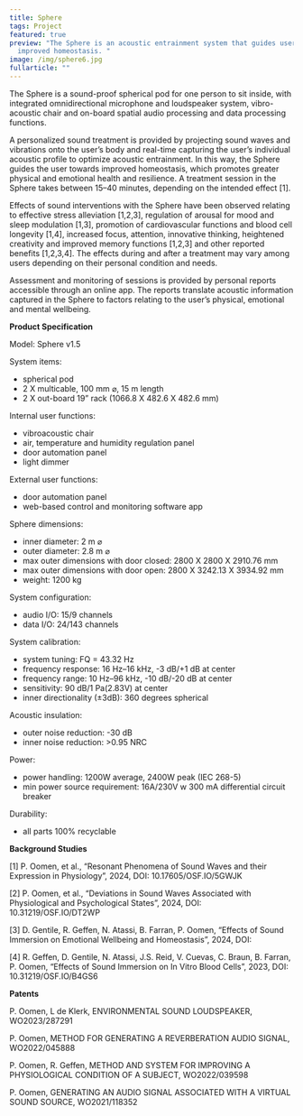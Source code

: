 ```yaml
---
title: Sphere
tags: Project
featured: true
preview: "The Sphere is an acoustic entrainment system that guides users to
  improved homeostasis. "
image: /img/sphere6.jpg
fullarticle: ""
---
```

The Sphere is a sound-proof spherical pod for one person to sit inside, with integrated omnidirectional microphone and loudspeaker system, vibro-acoustic chair and on-board spatial audio processing and data processing functions. 



A personalized sound treatment is provided by projecting sound waves and vibrations onto the user’s body and real-time capturing the user’s individual acoustic profile to optimize acoustic entrainment. In this way, the Sphere guides the user towards improved homeostasis, which  promotes greater physical and emotional health and resilience. A treatment session in the Sphere takes between 15–40 minutes, depending on the intended effect \[1]. 



Effects of sound interventions with the Sphere have been observed relating to effective stress alleviation \[1,2,3], regulation of arousal for mood and sleep modulation \[1,3], promotion of cardiovascular functions and blood cell longevity \[1,4], increased focus, attention, innovative thinking, heightened creativity and improved memory functions \[1,2,3] and other reported benefits \[1,2,3,4]. The effects during and after a treatment may vary among users depending on their personal condition and needs.



Assessment and monitoring of sessions is provided by personal reports accessible through an online app. The reports translate acoustic information captured in the Sphere to factors relating to the user’s physical, emotional and mental wellbeing.



**Product Specification**

Model: Sphere v1.5

System items: 

* spherical pod
* 2 X multicable, 100 mm ⌀, 15 m length
* 2 X out-board 19” rack (1066.8 X 482.6 X 482.6 mm)

Internal user functions:

* vibroacoustic chair
* air, temperature and humidity regulation panel
* door automation panel
* light dimmer

External user functions:

* door automation panel
* web-based control and monitoring software app 

Sphere dimensions:

* inner diameter: 2 m ⌀
* outer diameter: 2.8 m ⌀
* max outer dimensions with door closed: 2800 X 2800 X 2910.76 mm
* max outer dimensions with door open: 2800 X 3242.13 X 3934.92 mm
* weight: 1200 kg

System configuration:

* audio I/O: 15/9 channels
* data I/O: 24/143 channels

System calibration:

* system tuning: FQ = 43.32 Hz
* frequency response: 16 Hz–16 kHz, -3 dB/+1 dB at center
* frequency range: 10 Hz–96 kHz, -10 dB/-20 dB at center
* sensitivity: 90 dB/1 Pa(2.83V) at center
* inner directionality (±3dB): 360 degrees spherical

Acoustic insulation:

* outer noise reduction: -30 dB 
* inner noise reduction: >0.95 NRC 

Power:

* power handling: 1200W average, 2400W peak (IEC 268-5)
* min power source requirement: 16A/230V w 300 mA differential circuit breaker 

Durability:

* all parts 100% recyclable



**Background Studies** 

\[1] P. Oomen, et al., “Resonant Phenomena of Sound Waves and their Expression in Physiology”, 2024, DOI: 10.17605/OSF.IO/5GWJK

\[2] P. Oomen, et al., “Deviations in Sound Waves Associated with Physiological and Psychological States”, 2024, DOI: 10.31219/OSF.IO/DT2WP

\[3] D. Gentile, R. Geffen, N. Atassi, B. Farran, P. Oomen, “Effects of Sound Immersion on Emotional Wellbeing and Homeostasis”, 2024, DOI:

\[4] R. Geffen, D. Gentile, N. Atassi, J.S. Reid, V. Cuevas, C. Braun, B. Farran, P. Oomen, “Effects of Sound Immersion on In Vitro Blood Cells”, 2023, DOI: 10.31219/OSF.IO/B4GS6 



**Patents** 

P. Oomen, L de Klerk, ENVIRONMENTAL SOUND LOUDSPEAKER, WO2023/287291

P. Oomen, METHOD FOR GENERATING A REVERBERATION AUDIO SIGNAL, WO2022/045888

P. Oomen, R. Geffen, METHOD AND SYSTEM FOR IMPROVING A PHYSIOLOGICAL CONDITION OF A SUBJECT, WO2022/039598

P. Oomen, GENERATING AN AUDIO SIGNAL ASSOCIATED WITH A VIRTUAL SOUND SOURCE, WO2021/118352[](https://osf.io/hvcqx/download/)
